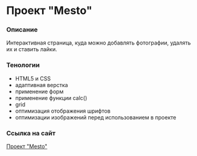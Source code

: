 # Проект "Mesto"

### Описание

Интерактивная страница, куда можно добавлять фотографии, удалять их и ставить лайки.

### Тенологии

* HTML5 и CSS
* адаптивная верстка
* применение форм
* применение функции calc()
* grid
* оптимизация отображения шрифтов
* оптимизации изображений перед использованием в проекте

### Ссылка на сайт
[Проект "Mesto"](https://nikolaysolop.github.io/mesto-project//index.html)